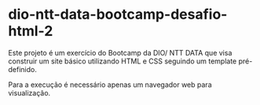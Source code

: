# dio-ntt-data-bootcamp-desafio-html-2
Este projeto é um exercício do Bootcamp da DIO/ NTT DATA que visa construir um site básico utilizando HTML e CSS seguindo um template pré-definido.

Para a execução é necessário apenas um navegador web para visualização.
